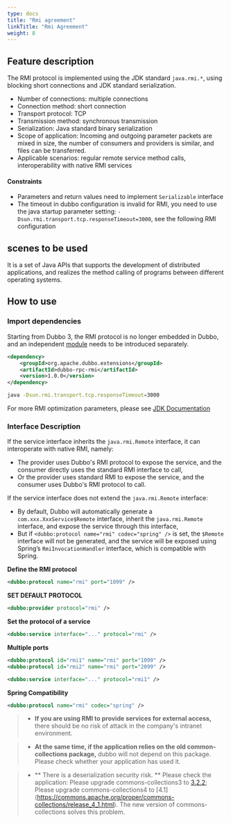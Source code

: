 ```yaml
---
type: docs
title: "Rmi agreement"
linkTitle: "Rmi Agreement"
weight: 8
---
```


## Feature description
The RMI protocol is implemented using the JDK standard `java.rmi.*`, using blocking short connections and JDK standard serialization.

* Number of connections: multiple connections
* Connection method: short connection
* Transport protocol: TCP
* Transmission method: synchronous transmission
* Serialization: Java standard binary serialization
* Scope of application: Incoming and outgoing parameter packets are mixed in size, the number of consumers and providers is similar, and files can be transferred.
* Applicable scenarios: regular remote service method calls, interoperability with native RMI services

#### Constraints

* Parameters and return values need to implement `Serializable` interface
* The timeout in dubbo configuration is invalid for RMI, you need to use the java startup parameter setting: `-Dsun.rmi.transport.tcp.responseTimeout=3000`, see the following RMI configuration


## scenes to be used

It is a set of Java APIs that supports the development of distributed applications, and realizes the method calling of programs between different operating systems.

## How to use

### Import dependencies

Starting from Dubbo 3, the RMI protocol is no longer embedded in Dubbo, and an independent [module](/zh/release/dubbo-spi-extensions/#dubbo-rpc) needs to be introduced separately.
```xml
<dependency>
    <groupId>org.apache.dubbo.extensions</groupId>
    <artifactId>dubbo-rpc-rmi</artifactId>
    <version>1.0.0</version>
</dependency>
```

```sh
java -Dsun.rmi.transport.tcp.responseTimeout=3000
```
For more RMI optimization parameters, please see [JDK Documentation](https://docs.oracle.com/javase/6/docs/technotes/guides/rmi/sunrmiproperties.html)

### Interface Description
If the service interface inherits the `java.rmi.Remote` interface, it can interoperate with native RMI, namely:

* The provider uses Dubbo's RMI protocol to expose the service, and the consumer directly uses the standard RMI interface to call,
* Or the provider uses standard RMI to expose the service, and the consumer uses Dubbo's RMI protocol to call.

If the service interface does not extend the `java.rmi.Remote` interface:

* By default, Dubbo will automatically generate a `com.xxx.XxxService$Remote` interface, inherit the `java.rmi.Remote` interface, and expose the service through this interface,
* But if `<dubbo:protocol name="rmi" codec="spring" />` is set, the `$Remote` interface will not be generated, and the service will be exposed using Spring’s `RmiInvocationHandler` interface, which is compatible with Spring.

**Define the RMI protocol**

```xml
<dubbo:protocol name="rmi" port="1099" />
```

**SET DEFAULT PROTOCOL**

```xml
<dubbo:provider protocol="rmi" />
```

**Set the protocol of a service**

```xml
<dubbo:service interface="..." protocol="rmi" />
```

**Multiple ports**

```xml
<dubbo:protocol id="rmi1" name="rmi" port="1099" />
<dubbo:protocol id="rmi2" name="rmi" port="2099" />

<dubbo:service interface="..." protocol="rmi1" />
```

**Spring Compatibility**

```xml
<dubbo:protocol name="rmi" codec="spring" />
```


> - **If you are using RMI to provide services for external access,** there should be no risk of attack in the company's intranet environment.

> - **At the same time, if the application relies on the old common-collections package,** dubbo will not depend on this package. Please check whether your application has used it.

> - ** There is a deserialization security risk. ** Please check the application: Please upgrade commons-collections3 to [3.2.2](https://commons.apache.org/proper/commons-collections/release_3_2_2.html); Please upgrade commons-collections4 to [4.1] (https://commons.apache.org/proper/commons-collections/release_4_1.html). The new version of commons-collections solves this problem.